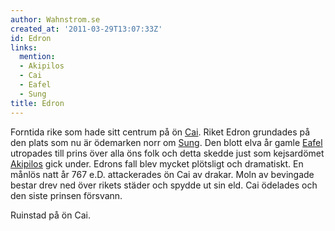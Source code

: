 ```yaml
---
author: Wahnstrom.se
created_at: '2011-03-29T13:07:33Z'
id: Edron
links:
  mention:
  - Akipilos
  - Cai
  - Eafel
  - Sung
title: Edron
---
```


Forntida rike som hade sitt centrum på ön [Cai]. Riket Edron grundades på den plats som nu är
ödemarken norr om [Sung]. Den blott elva år gamle [Eafel] utropades till prins över alla öns folk
och detta skedde just som kejsardömet [Akipilos] gick under. Edrons fall blev mycket plötsligt och
dramatiskt. En månlös natt år 767 e.D. attackerades ön Cai av drakar. Moln av bevingade bestar drev
ned över rikets städer och spydde ut sin eld. Cai ödelades och den siste prinsen försvann.

Ruinstad på ön Cai.

  [Cai]: Cai
  [Sung]: Sung
  [Eafel]: Eafel
  [Akipilos]: Akipilos